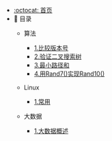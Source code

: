 - [:octocat: 首页](/README)
- :memo: 目录   
   - 算法
      - [1.比较版本号](/md/lalgorithm/2023-01-01：版本号比较.md)
      - [2.验证二叉搜索树](/md/lalgorithm/2023-01-02：验证二叉搜索树.md)
      - [3.最小路径和](/md/lalgorithm/2023-01-04：最小路径和.md)
      - [4.用Rand7()实现Rand10()](/md/lalgorithm/2023-01-12：用Rand7实现Rand10.md)
   - Linux
      - [1.常用](/md/Linux/1常用.md)
    
   - 大数据
      - [1.大数据概述](/md/bigData/大数据概述.md) 